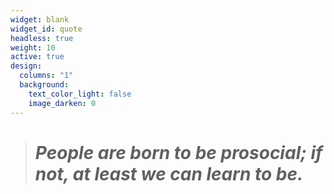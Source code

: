 ```yaml
---
widget: blank
widget_id: quote
headless: true
weight: 10
active: true
design:
  columns: "1"
  background:
    text_color_light: false
    image_darken: 0
---
```

> # *People are born to be prosocial; if not, at least we can learn to be.*